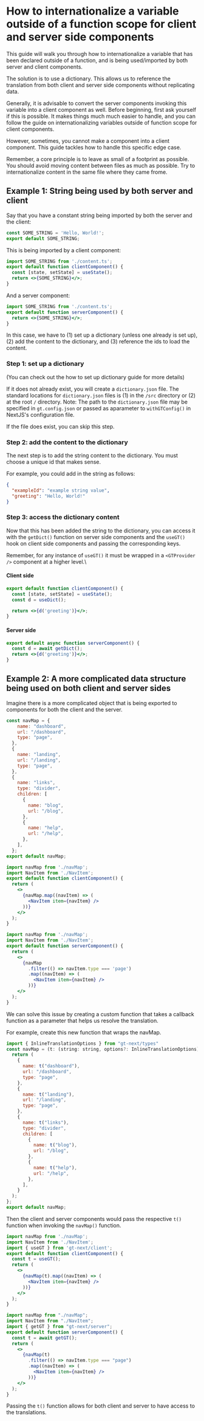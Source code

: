 # How to internationalize a variable outside of a function scope for client and server side components

This guide will walk you through how to internationalize a variable that has been declared outside of a function, and is being used/imported by both server and client components.

The solution is to use a dictionary. This allows us to reference the translation from both client and server side components without replicating data.

Generally, it is advisable to convert the server components invoking this variable into a client component as well.
Before beginning, first ask yourself if this is possible.
It makes things much much easier to handle, and you can follow the guide on internationalizing variables outside of function scope for client components.

However, sometimes, you cannot make a component into a client component. This guide tackles how to handle this specific edge case.

Remember, a core principle is to leave as small of a footprint as possible.
You should avoid moving content between files as much as possible.
Try to internationalize content in the same file where they came frome.

## Example 1: String being used by both server and client

Say that you have a constant string being imported by both the server and the client:

```jsx title="content.ts"
const SOME_STRING = 'Hello, World!';
export default SOME_STRING;
```

This is being imported by a client component:

```jsx title="client-component.tsx"
import SOME_STRING from './content.ts';
export default function clientComponent() {
  const [state, setState] = useState();
  return <>{SOME_STRING}</>;
}
```

And a server component:

```jsx title="server-component.tsx"
import SOME_STRING from './content.ts';
export default function serverComponent() {
  return <>{SOME_STRING}</>;
}
```

In this case, we have to (1) set up a dictionary (unless one already is set up), (2) add the content to the dictionary, and (3) reference the ids to load the content.

### Step 1: set up a dictionary

(You can check out the how to set up dictionary guide for more details)

If it does not already exist, you will create a `dictionary.json` file.
The standard locations for `dictionary.json` files is (1) in the `/src` directory or (2) at the root `/` directory.
Note: The path to the `dictionary.json` file may be specified in `gt.config.json` or passed as aparameter to `withGTConfig()` in NextJS's configuration file.

If the file does exist, you can skip this step.

### Step 2: add the content to the dictionary

The next step is to add the string content to the dictionary.
You must choose a unique id that makes sense.

For example, you could add in the string as follows:

```json title="dictionary.json"
{
  "exampleId": "example string value",
  "greeting": "Hello, World!"
}
```

### Step 3: access the dictionary content

Now that this has been added the string to the dictionary, you can access it with the `getDict()` function on server side components and the `useGT()` hook on client side components and passing the corresponding keys.

Remember, for any instance of `useGT()` it must be wrapped in a `<GTProvider />` component at a higher level.\

#### Client side

```jsx title="client-component.tsx"
export default function clientComponent() {
  const [state, setState] = useState();
  const d = useDict();

  return <>{d('greeting')}</>;
}
```

#### Server side

```jsx title="server-component.tsx"
export default async function serverComponent() {
  const d = await getDict();
  return <>{d('greeting')}</>;
}
```

## Example 2: A more complicated data structure being used on both client and server sides

Imagine there is a more complicated object that is being exported to components for both the client and the server.

```jsx title="navMap.ts"
const navMap = {
    name: "dashboard",
    url: "/dashboard",
    type: "page",
  },
  {
    name: "landing",
    url: "/landing",
    type: "page",
  },
  {
    name: "links",
    type: "divider",
    children: [
      {
        name: "blog",
        url: "/blog",
      },
      {
        name: "help",
        url: "/help",
      },
    ],
  };
export default navMap;
```

```jsx title="client-component.tsx"
import navMap from './navMap';
import NavItem from './NavItem';
export default function clientComponent() {
  return (
    <>
      {navMap.map((navItem) => (
        <NavItem item={navItem} />
      ))}
    </>
  );
}
```

```jsx title="server-component.tsx"
import navMap from './navMap';
import NavItem from './NavItem';
export default function serverComponent() {
  return (
    <>
      {navMap
        .filter(() => navItem.type === 'page')
        .map((navItem) => (
          <NavItem item={navItem} />
        ))}
    </>
  );
}
```

We can solve this issue by creating a custom function that takes a callback function as a parameter that helps us resolve the translation.

For example, create this new function that wraps the navMap.

```jsx title="navMap.ts"
import { InlineTranslationOptions } from "gt-next/types"
const navMap = (t: (string: string, options?: InlineTranslationOptions) => string) => {
  return (
    {
      name: t("dashboard"),
      url: "/dashboard",
      type: "page",
    },
    {
      name: t("landing"),
      url: "/landing",
      type: "page",
    },
    {
      name: t("links"),
      type: "divider",
      children: [
        {
          name: t("blog"),
          url: "/blog",
        },
        {
          name: t("help"),
          url: "/help",
        },
      ],
    }
  );
};
export default navMap;
```

Then the client and server components would pass the respective `t()` function when invoking the `navMap()` function.

```jsx title="client-component.tsx"
import navMap from './navMap';
import NavItem from './NavItem';
import { useGT } from 'gt-next/client';
export default function clientComponent() {
  const t = useGT();
  return (
    <>
      {navMap(t).map((navItem) => (
        <NavItem item={navItem} />
      ))}
    </>
  );
}
```

```jsx title="server-component.tsx"
import navMap from "./navMap";
import NavItem from "./NavItem";
import { getGT } from "gt-next/server";
export default function serverComponent() {
  const t = await getGT();
  return (
    <>
      {navMap(t)
        .filter(() => navItem.type === "page")
        .map((navItem) => (
          <NavItem item={navItem} />
        ))}
    </>
  );
}
```

Passing the `t()` function allows for both client and server to have access to the translations.
